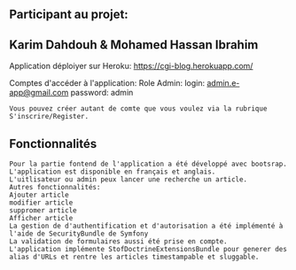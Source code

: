 ## Participant au projet:
 ## Karim Dahdouh & Mohamed Hassan Ibrahim
 

Application déploiyer sur Heroku: 
	https://cgi-blog.herokuapp.com/

Comptes d'accéder à l'application:
	Role Admin:
		login: admin.e-app@gmail.com
		password: admin
		
	Vous pouvez créer autant de comte que vous voulez via la rubrique S'inscrire/Register.

## Fonctionnalités
	Pour la partie fontend de l'application a été développé avec bootsrap.
	L'application est disponible en français et anglais.
	L'uitlisateur ou admin peux lancer une recherche un article.
	Autres fonctionnalités:
	Ajouter article
	modifier article
	suppromer article
	Afficher article
	La gestion de d'authentification et d'autorisation a été implémenté à l'aide de SecurityBundle de Symfony
	La validation de formulaires aussi été prise en compte.
	L'application implémente StofDoctrineExtensionsBundle pour generer des alias d'URLs et rentre les articles timestampable et sluggable.
	

	
	
